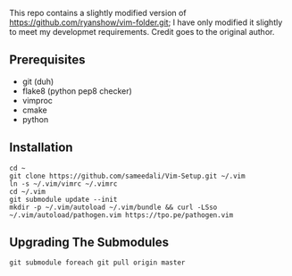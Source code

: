 This repo contains a slightly modified version of https://github.com/ryanshow/vim-folder.git;
I have only modified it slightly to meet my developmet requirements.
Credit goes to the original author.

Prerequisites
-------------
- git         (duh)
- flake8      (python pep8 checker)
- vimproc
- cmake
- python

Installation
------------
    cd ~
    git clone https://github.com/sameedali/Vim-Setup.git ~/.vim
    ln -s ~/.vim/vimrc ~/.vimrc
    cd ~/.vim
    git submodule update --init
    mkdir -p ~/.vim/autoload ~/.vim/bundle && curl -LSso ~/.vim/autoload/pathogen.vim https://tpo.pe/pathogen.vim

Upgrading The Submodules
------------------------
    git submodule foreach git pull origin master
